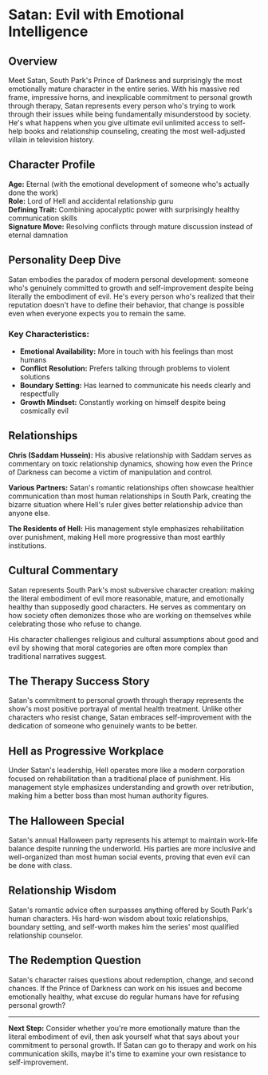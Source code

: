 # Satan: Evil with Emotional Intelligence

## Overview

Meet Satan, South Park's Prince of Darkness and surprisingly the most emotionally mature character in the entire series. With his massive red frame, impressive horns, and inexplicable commitment to personal growth through therapy, Satan represents every person who's trying to work through their issues while being fundamentally misunderstood by society. He's what happens when you give ultimate evil unlimited access to self-help books and relationship counseling, creating the most well-adjusted villain in television history.

## Character Profile

**Age:** Eternal (with the emotional development of someone who's actually done the work)  
**Role:** Lord of Hell and accidental relationship guru  
**Defining Trait:** Combining apocalyptic power with surprisingly healthy communication skills  
**Signature Move:** Resolving conflicts through mature discussion instead of eternal damnation

## Personality Deep Dive

Satan embodies the paradox of modern personal development: someone who's genuinely committed to growth and self-improvement despite being literally the embodiment of evil. He's every person who's realized that their reputation doesn't have to define their behavior, that change is possible even when everyone expects you to remain the same.

### Key Characteristics:
- **Emotional Availability:** More in touch with his feelings than most humans
- **Conflict Resolution:** Prefers talking through problems to violent solutions
- **Boundary Setting:** Has learned to communicate his needs clearly and respectfully
- **Growth Mindset:** Constantly working on himself despite being cosmically evil

## Relationships

**Chris (Saddam Hussein):** His abusive relationship with Saddam serves as commentary on toxic relationship dynamics, showing how even the Prince of Darkness can become a victim of manipulation and control.

**Various Partners:** Satan's romantic relationships often showcase healthier communication than most human relationships in South Park, creating the bizarre situation where Hell's ruler gives better relationship advice than anyone else.

**The Residents of Hell:** His management style emphasizes rehabilitation over punishment, making Hell more progressive than most earthly institutions.

## Cultural Commentary

Satan represents South Park's most subversive character creation: making the literal embodiment of evil more reasonable, mature, and emotionally healthy than supposedly good characters. He serves as commentary on how society often demonizes those who are working on themselves while celebrating those who refuse to change.

His character challenges religious and cultural assumptions about good and evil by showing that moral categories are often more complex than traditional narratives suggest.

## The Therapy Success Story

Satan's commitment to personal growth through therapy represents the show's most positive portrayal of mental health treatment. Unlike other characters who resist change, Satan embraces self-improvement with the dedication of someone who genuinely wants to be better.

## Hell as Progressive Workplace

Under Satan's leadership, Hell operates more like a modern corporation focused on rehabilitation than a traditional place of punishment. His management style emphasizes understanding and growth over retribution, making him a better boss than most human authority figures.

## The Halloween Special

Satan's annual Halloween party represents his attempt to maintain work-life balance despite running the underworld. His parties are more inclusive and well-organized than most human social events, proving that even evil can be done with class.

## Relationship Wisdom

Satan's romantic advice often surpasses anything offered by South Park's human characters. His hard-won wisdom about toxic relationships, boundary setting, and self-worth makes him the series' most qualified relationship counselor.

## The Redemption Question

Satan's character raises questions about redemption, change, and second chances. If the Prince of Darkness can work on his issues and become emotionally healthy, what excuse do regular humans have for refusing personal growth?

---

**Next Step:** Consider whether you're more emotionally mature than the literal embodiment of evil, then ask yourself what that says about your commitment to personal growth. If Satan can go to therapy and work on his communication skills, maybe it's time to examine your own resistance to self-improvement.